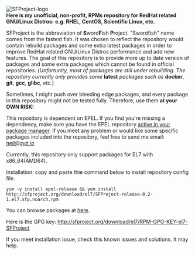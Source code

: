 ![SFProject-logo](https://raw.githubusercontent.com/SwordFishProject/sfproject.org/master/misc/image/SFProject-logo.jpg)<br>
**Here is my unofficial, non-profit, RPMs repository for RedHat related GNU/Linux Distros:**
**e.g. RHEL, CentOS, Scientific Linux, etc.**

SFProject is the abbreviation of **S**word**F**ish **P**roject. "Swordfish" name comes from the fastest fish. It was chosen to reflect the repository would contain rebuild packages and some extra latest packages in order to improve RedHat related GNU/Linux Distros performance and add new features. The goal of this repository is to provide more up to date version of packages and some extra packages which cannot be found in official repositories. (*Unfortunity, most of packages are still under rebuilding. The repository currently only provides some* **latest** *packages such as* **docker**, **git**, **gcc**, **glibc**, *etc.*)

Sometimes, I might push over bleeding edge packages, and every package in this repository might not be tested fully. Therefore, use them **at your OWN RISK**!

This repository is dependent on EPEL. If you find you're missing a dependency, make sure you have the EPEL repository [active in your package manager](https://fedoraproject.org/wiki/EPEL).
If you meet any problem or would like some specific packages included into the repository, feel free to send me email: *neil@gyz.io*

Currently, this repository only support packages for EL7 with x86_64(AMD64).

Installation: copy and paste thie command below to install repository config file.

`yum -y install epel-release && yum install http://sfproject.org/download/el7/SFProject-release-0.2-1.el7.sfp.noarch.rpm`

You can browse packages at [here](http://sfproject.org/download).

Here is the GPG key: http://sfproject.org/download/el7/RPM-GPG-KEY-el7-SFProject

If you meet installation issue, check this known issues and solutions. It may help. 
